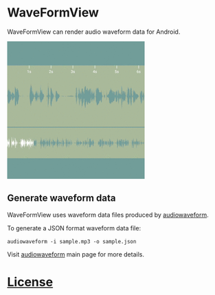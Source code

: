 # WaveFormView
  
WaveFormView can render audio waveform data for Android. 

![WaveFormView](/screenshot.gif)


## Generate waveform data

WaveFormView uses waveform data files produced by [audiowaveform](https://github.com/bbc/audiowaveform).  

To generate a JSON format waveform data file:

```
audiowaveform -i sample.mp3 -o sample.json
```

Visit [audiowaveform](https://github.com/bbc/audiowaveform) main page for more details. 


# [License](/LICENSE.txt)

